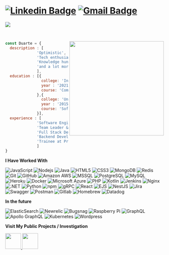 
# [![Linkedin Badge](https://img.shields.io/badge/-Duarte-blue?style=flat-square&logo=Linkedin&logoColor=white&link=https://www.linkedin.com/in/jorgermduarte/)](https://www.linkedin.com/in/jorgermduarte/) [![Gmail Badge](https://img.shields.io/badge/-jorge_duarte@outlook.pt-c14438?style=flat-square&logo=Gmail&logoColor=white&link=mailto:jorge_duarte@outlook.pt)](mailto:jorge_duarte@outlook.pt)
![](https://github.com/halfrost/halfrost/blob/master/icons/header_.png)


<p align="right">&nbsp;

</p>
<img src="https://media.giphy.com/media/blSTtZehjAZ8I/giphy.gif" width="300" align="right">



```javascript
const Duarte = {
  description : [
              'Optimistic',
              'Tech enthusiast',
              'Knowledge hunter',
              'and a lot more'
              ],
  education : [{ 
                college: 'Instituto Superior de Engenharia de Coimbra',
                year : '2021-Current',
                course: 'Computer Science & Engineering' 
              },{ 
                college: 'Universidade de Aveiro',
                year : '2015-2018',
                course: 'Software Developer' 
              }],
  experience : [
              'Software Engineer II at Talkdesk', //2021
              'Team Leader & Backend Developer at BoldApps LDA', //2019
              'Full Stack Developer at Edubox SA',  //2017
              'Backend Developer at SpyFly', //2017
              'Trainee at Prologica', // 2017 
              ]
}
```


**I Have Worked With**

![JavaScript](https://img.shields.io/badge/-JavaScript-C2AE0C?style=flat-square&logo=javascript)
![Nodejs](https://img.shields.io/badge/-Nodejs-1F5F03?style=flat-square&logo=Node.js)
![Java](https://img.shields.io/badge/-Java-E34A86?style=flat-square&logo=java)
![HTML5](https://img.shields.io/badge/-HTML5-E34F26?style=flat-square&logo=html5&logoColor=white)
![CSS3](https://img.shields.io/badge/-CSS3-1572B6?style=flat-square&logo=css3)
![MongoDB](https://img.shields.io/badge/-MongoDB-1F5F03?style=flat-square&logo=mongodb)
![Redis](https://img.shields.io/badge/-Redis-black?style=flat-square&logo=Redis)
![Git](https://img.shields.io/badge/-Git-black?style=flat-square&logo=git)
![GitHub](https://img.shields.io/badge/-GitHub-181717?style=flat-square&logo=github)
![Amazon AWS](https://img.shields.io/badge/Amazon%20AWS-FF9900?style=flat-square&logo=amazon-aws)
![MSSQL](https://img.shields.io/badge/-MSSQL-336791?style=flat-square&logo=mssql)
![PostgreSQL](https://img.shields.io/badge/-PostgreSQL-DDDDDD?style=flat-square&logo=PostgreSQL)
![MySQL](https://img.shields.io/badge/-MySQL-DDDDDD?style=flat-square&logo=mysql)
![Heroku](https://img.shields.io/badge/-Heroku-430098?style=flat-square&logo=heroku)
![Docker](https://img.shields.io/badge/-Docker-black?style=flat-square&logo=docker)
![Microsoft Azure](https://img.shields.io/badge/Microsoft%20Azure-232F7E?style=flat-square&logo=microsoft-azure)
![PHP](https://img.shields.io/badge/PHP-232F7E?style=flat-square&logo=php)
![Kotlin](https://img.shields.io/badge/Kotlin-D36679?style=flat-square&logo=kotlin)
![Jenkins](https://img.shields.io/badge/Jenkins-DDDDDD?style=flat-square&logo=jenkins)
![Nginx](https://img.shields.io/badge/Nginx-009137?style=flat-square&logo=nginx)
![.NET](https://img.shields.io/badge/.NET-5A2C8D?style=flat-square&logo=dotnet)
![Python](https://img.shields.io/badge/-Python-black?style=flat-square&logo=python)
![npm](https://img.shields.io/badge/-npm-CB3837?style=flat-square&logo=npm)
![gRPC](https://img.shields.io/badge/-gRPC-black?style=flat-square&logo=grpc)
![React](https://img.shields.io/badge/-React-blue?style=flat-square&logo=react)
![EJS](https://img.shields.io/badge/-EJS-DDDDDD?style=flat-square&logo=ejs)
![NestJS](https://img.shields.io/badge/-NestJS-E0234E?style=flat-square&logo=nestjs)
![Jira](https://img.shields.io/badge/-Jira-2580F7?style=flat-square&logo=jira)
![Swagger](https://img.shields.io/badge/-Swagger-000000?style=flat-square&logo=swagger)
![Postman](https://img.shields.io/badge/-Postman-F7F7F7?style=flat-square&logo=postman)
![Gitlab](https://img.shields.io/badge/-Gitlab-000000?style=flat-square&logo=gitlab)
![Homebrew](https://img.shields.io/badge/-Homebrew-262717?style=flat-square&logo=homebrew)
![Datadog](https://img.shields.io/badge/-Datadog-612CA4?style=flat-square&logo=datadog)

**In the future**

![ElasticSearch](https://img.shields.io/badge/-ElasticSearch-005571?style=flat-square&logo=elasticsearch)
![Newrelic](https://img.shields.io/badge/-Newrelic-48B5BE?style=flat-square&logo=newrelic)
![Bugsnag](https://img.shields.io/badge/-Bugnag-37C2D9?style=flat-square&logo=bugsnag)
![Raspberry Pi](https://img.shields.io/badge/-Raspberry%20Pi-C51A4A?style=flat-square&logo=Raspberry-Pi)
![GraphQL](https://img.shields.io/badge/-GraphQL-E10098?style=flat-square&logo=graphql)
![Apollo GraphQL](https://img.shields.io/badge/-Apollo%20GraphQL-311C87?style=flat-square&logo=apollo-graphql)
![Kubernetes](https://img.shields.io/badge/-Kubernetes-F7F7F7?style=flat-square&logo=kubernetes)
![Wordpress](https://img.shields.io/badge/-Wordpress-311C87?style=flat-square&logo=wordpress)

**Visit My Public Projects / Investigation**

<a href="https://github.com/jorgermduarte-projects" target="_blank"> 
  <img src="https://avatars.githubusercontent.com/u/87815577?s=200&v=4" style="width:50px;" >
</a><a href="https://github.com/jorgermduarte-investigation" target="_blank"> 
  <img src="https://avatars.githubusercontent.com/u/87815645?s=400&u=bc086eefdfc4e3bf2e07c960872d6fa1d99a5067&v=4" style="width:50px;" >
</a>
